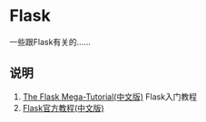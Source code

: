 # Flask
一些跟Flask有关的……

## 说明
1. [The Flask Mega-Tutorial(中文版)](http://www.pythondoc.com/flask-mega-tutorial/) Flask入门教程
2. [Flask官方教程(中文版)](http://www.pythondoc.com/flask/index.html)
